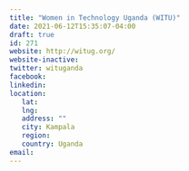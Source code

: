 ```yaml
---
title: "Women in Technology Uganda (WITU)"
date: 2021-06-12T15:35:07-04:00
draft: true
id: 271
website: http://witug.org/
website-inactive: 
twitter: wituganda
facebook: 
linkedin: 
location: 
   lat: 
   lng: 
   address: ""
   city: Kampala
   region: 
   country: Uganda
email: 
---
```


